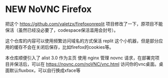 # NEW NoVNC Firefox

把这个 https://github.com/valetzx/firefoxonreplit 项目修改了一下，原项目不能保活（虽然已经没必要了，codespace保活滥用会封号）。

这个仓库的内容可以使用频繁访问域名的方式保活 replit 这个小机器，但是部分应用的缓存不会在关闭后保存，比如firefox的cookies等。

本仓库顺便引入了 alist 3.0 作为主页 使用 nginx 管理 novnc 请求，在部署完项目并保活后，可以在 https://novnc.com/noVNC/vnc.html 访问你的vnc桌面。桌面默认fluxbox，可以自行换成xface等